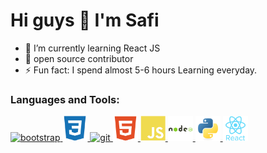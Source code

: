 # Hi guys 👋  I'm Safi
- 🌱 I’m currently learning React JS
- 👯 open source contributor
- ⚡  Fun fact: I spend almost 5-6 hours Learning everyday.

<h3 align="left">Languages and Tools:</h3>
<p align="left">
<a href="https://getbootstrap.com" target="_blank"> 
<img src="https://upload.wikimedia.org/wikipedia/commons/b/b2/Bootstrap_logo.svg" alt="bootstrap" width="40" height="40"/> 
</a> 
<a href="https://www.w3schools.com/css/" target="_blank"> 
<img src="https://github.com/devicons/devicon/blob/master/icons/css3/css3-plain.svg" alt="css3" width="40" height="40"/> 
</a> 
<a href="https://git-scm.com/" target="_blank"> <img src="https://www.vectorlogo.zone/logos/git-scm/git-scm-icon.svg" alt="git" width="40" height="40"/> 
</a>
<a href="https://www.w3.org/html/" target="_blank"> 
<img src="https://github.com/devicons/devicon/blob/master/icons/html5/html5-plain.svg" alt="html5" width="40" height="40"/> </a>      
<a href="https://developer.mozilla.org/en-US/docs/Web/JavaScript" target="_blank"> 
<img src="https://github.com/devicons/devicon/blob/master/icons/javascript/javascript-plain.svg" alt="javascript" width="40" height="40"/> 
</a>      
<a href="https://nodejs.org" target="_blank"> 
<img src="https://github.com/devicons/devicon/blob/master/icons/nodejs/nodejs-original-wordmark.svg" alt="nodejs" width="40" height="40"/> 
</a>         
<a href="https://www.python.org" target="_blank"> 
<img src="https://github.com/devicons/devicon/blob/master/icons/python/python-original.svg" alt="python" width="40" height="40"/> 
</a>        
<a href="https://reactjs.org/" target="_blank">
<img src="https://github.com/devicons/devicon/blob/master/icons/react/react-original-wordmark.svg" alt="react" width="40" height="40"/> 
</a>
